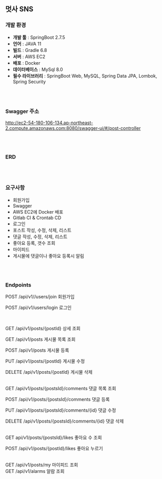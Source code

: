 ## 멋사 SNS  

### 개발 환경


- **개발 툴** : SpringBoot 2.7.5
- **언어** : JAVA 11
- **빌드** : Gradle 6.8
- **서버** : AWS EC2
- **배포** : Docker
- **데이터베이스** : MySql 8.0
- **필수 라이브러리** : SpringBoot Web, MySQL, Spring Data JPA, Lombok, Spring Security

<br/></br>
### Swagger 주소 
http://ec2-54-180-106-134.ap-northeast-2.compute.amazonaws.com:8080/swagger-ui/#/post-controller

<br/></br>
### ERD 

<br/></br>
### 요구사항
- 회원가입
- Swagger
- AWS EC2에 Docker 배포
- Gitlab CI & Crontab CD
- 로그인
- 포스트 작성, 수정, 삭제, 리스트
- 댓글 작성, 수정, 삭제, 리스트
- 좋아요 등록, 갯수 조회
- 마이피드
- 게시물에 댓글이나 좋아요 등록시 알림


<br/></br>
### Endpoints
POST /api/v1//users/join 회원가입 

POST /api/v1/users/login 로그인 

<br>

GET /api/v1/posts/{postId} 상세 조회

GET /api/v1/posts 게시물 목록 조회

POST /api/v1/posts 게시물 등록

PUT /api/v1/posts/{postId} 게시물 수정

DELETE /api/v1/posts/{postId} 게시물 삭제


<br>
GET /api/v1/posts/{postsId}/comments 댓글 목록 조회 

POST /api/v1/posts/{postsId}/comments 댓글 등록

PUT /api/v1/posts/{postsId}/comments/{id} 댓글 수정

DELETE /api/v1/posts/{postsId}/comments/{id} 댓글 삭제

<br>
GET api/v1/posts/{postsId}/likes 좋아요 수 조회

POST /api/v1/posts/{postId}/likes 좋아요 누르기


<br>
GET /api/v1/posts/my 마이피드 조회

<br>
GET /api/v1/alarms 알람 조회
